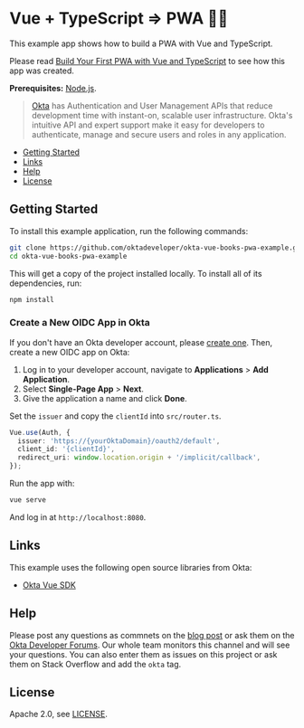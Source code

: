 # Vue + TypeScript => PWA 💚💙
 
This example app shows how to build a PWA with Vue and TypeScript.

Please read [Build Your First PWA with Vue and TypeScript](https://developer.okta.com/blog/2019/05/30/vue-pwa-typescript) to see how this app was created.

**Prerequisites:** [Node.js](https://nodejs.org/). 

> [Okta](https://developer.okta.com/) has Authentication and User Management APIs that reduce development time with instant-on, scalable user infrastructure. Okta's intuitive API and expert support make it easy for developers to authenticate, manage and secure users and roles in any application.

* [Getting Started](#getting-started)
* [Links](#links)
* [Help](#help)
* [License](#license)

## Getting Started

To install this example application, run the following commands:

```bash
git clone https://github.com/oktadeveloper/okta-vue-books-pwa-example.git
cd okta-vue-books-pwa-example
```

This will get a copy of the project installed locally. To install all of its dependencies, run:
 
```bash
npm install
```

### Create a New OIDC App in Okta

If you don't have an Okta developer account, please [create one](https://developer.okta.com/signup/). Then, create a new OIDC app on Okta:

1. Log in to your developer account, navigate to **Applications** > **Add Application**.
3. Select **Single-Page App** > **Next**. 
4. Give the application a name and click **Done**.

Set the `issuer` and copy the `clientId` into `src/router.ts`.

```typescript
Vue.use(Auth, {
  issuer: 'https://{yourOktaDomain}/oauth2/default',
  client_id: '{clientId}',
  redirect_uri: window.location.origin + '/implicit/callback',
});
```

Run the app with:

```bash
vue serve
```

And log in at `http://localhost:8080`. 

## Links

This example uses the following open source libraries from Okta:

* [Okta Vue SDK](https://github.com/okta/okta-oidc-js/tree/master/packages/okta-vue#readme)

## Help

Please post any questions as commnets on the [blog post](https://developer.okta.com/blog/2019/05/30/vue-pwa-typescript) or ask them on the [Okta Developer Forums](https://devforum.okta.com/). Our whole team monitors this channel and will see your questions. You can also enter them as issues on this project or ask them on Stack Overflow and add the `okta` tag.

## License

Apache 2.0, see [LICENSE](LICENSE).
